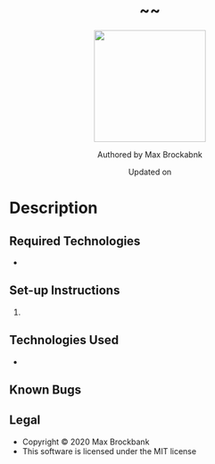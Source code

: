 <h1 align="center">~<!-- Add Project Title Here -->~</h1>
<div align="center">
<img src="https://github.com/MaxBrockbank.png" width="200px" height="auto" >
</div>
<p align="center">Authored by Max Brockabnk</p>
<p align="center">Updated on <!-- Last updated --></p>

# Description

## Required Technologies
*

## Set-up Instructions
1. 

## Technologies Used
* 

## Known Bugs


## Legal
* Copyright © 2020 Max Brockbank
* This software is licensed under the MIT license
